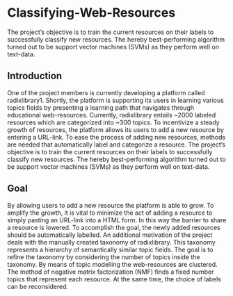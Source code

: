 # Classifying-Web-Resources
The project’s objective is to train the current resources on their labels to successfully classify new resources. The hereby best-performing algorithm turned out to be support vector machines (SVMs) as they perform well on text-data.

## Introduction
One of the project members is currently developing a platform called radixlibrary1.
Shortly, the platform is supporting its users in learning various topics fields by
presenting a learning path that navigates through educational web-resources.
Currently, radixlibrary entails ~2000 labeled resources which are categorized into ~300
topics. To incentivize a steady growth of resources, the platform allows its users to add
a new resource by entering a URL-link. To ease the process of adding new resources,
methods are needed that automatically label and categorize a resource.
The project’s objective is to train the current resources on their labels to successfully
classify new resources. The hereby best-performing algorithm turned out to be support
vector machines (SVMs) as they perform well on text-data.

## Goal
By allowing users to add a new resource the platform is able to grow. To amplify the
growth, it is vital to minimize the act of adding a resource to simply pasting an URL-link
into a HTML form. In this way the barrier to share a resource is lowered. To accomplish
the goal, the newly added resources should be automatically labelled.
An additional motivation of the project deals with the manually created taxonomy of
radixlibrary. This taxonomy represents a hierarchy of semantically similar topic fields.
The goal is to refine the taxonomy by considering the number of topics inside the
taxonomy. By means of topic modelling the web-resources are clustered. The method of
negative matrix factorization (NMF) finds a fixed number topics that represent each
resource. At the same time, the choice of labels can be reconsidered.
